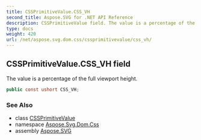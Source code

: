 ```yaml
---
title: CSSPrimitiveValue.CSS_VH
second_title: Aspose.SVG for .NET API Reference
description: CSSPrimitiveValue field. The value is a percentage of the full viewport height
type: docs
weight: 420
url: /net/aspose.svg.dom.css/cssprimitivevalue/css_vh/
---
```

## CSSPrimitiveValue.CSS_VH field

The value is a percentage of the full viewport height.

```csharp
public const ushort CSS_VH;
```

### See Also

* class [CSSPrimitiveValue](../)
* namespace [Aspose.Svg.Dom.Css](../../cssprimitivevalue/)
* assembly [Aspose.SVG](../../../)
